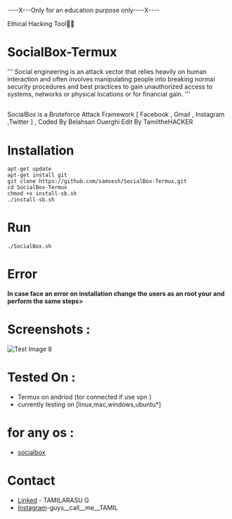 ----X---Only for an education purpose only----X----

Ethical Hacking Tool🐱‍💻
# SocialBox-Termux
''' Social engineering is an attack vector that relies heavily on human interaction and often involves manipulating people into breaking normal security procedures and best practices to gain unauthorized access to systems, networks or physical locations or for financial gain. '''
##
SocialBox is a Bruteforce Attack Framework [ Facebook , Gmail , Instagram ,Twitter ] , Coded By Belahsan Ouerghi Edit By TamiltheHACKER
# Installation
```
apt-get update
apt-get install git
git clone https://github.com/samsesh/SocialBox-Termux.git 
cd SocialBox-Termux
chmod +x install-sb.sh
./install-sb.sh
```
# Run
```
./SocialBox.sh
```
# Error
  **In case face an error on installation change the users as an root your and perform the same steps>**
# Screenshots :
![Test Image 8](https://github.com/samsesh/SocialBox-Termux/blob/master/Screenshots/sb.png)
# Tested On :
* Termux on andriod (tor connected if use vpn )
* currently testing on [linux,mac,windows,ubuntu*]
# for any os :
* [socialbox](https://github.com/TAMIL4455/Bruteforce)
# Contact
* [Linked](www.linkedin.com/in/tamilarasu-g-bb75661ab) - TAMILARASU G
* [Instagram](https://instagram.com/guys__call__me__tamil?igshid=YmMyMTA2M2Y=)-guys__call__me__TAMIL

